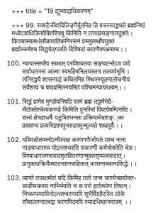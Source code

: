 +++
title = "19 द्युभ्वाद्यधिकरणम्"

+++
99. स्पषटैर्जीवादिलिङ्गैर्युतमिह हि वचस्साद्ध्यते ब्रह्मनिष्ठं  
मध्येऽत्राधिक्रियोक्तिस्त्रिषु किमिति न तत्तत्प्रसङ्गात्तदुक्तेः।  
किञ्चास्यामर्धलौकायतिकनिरसनं प्रस्तुतार्थोपयुक्तं  
ब्रह्मोत्कर्षश्च सिद्ध्येद्गलति दिविषदां कारणैक्यभ्रमश्च।।

100. न्यायास्सप्तैव साक्षात् परविषयतया सङ्घटन्तेऽत्र पादे  
सर्वाधारस्स आत्मा स्वमहिमनिलयस्तत्र तात्पर्यभूमिः।  
तत्सिद्ध्यै शासनाद्यं कथितमिह मिथस्स्यूतमालोचनीयं  
सर्वेशत्वं च षष्ठप्रमितनयमितं पश्चिमन्यायरक्ष्यम्।।

101. सिद्धं प्रागेव मुण्डोपनिषदि परमं ब्रह्म तद्धर्मभेदै-  
र्भेदोक्तेश्चेत्यकाण्डे किमिति पुनरिमां पिष्टपेषम्पिनष्टि।  
सत्यं क्षेत्रज्ञधर्मैः पटुभिरुपनता प्रक्रियाभेदशङ््का  
प्रख्याप्य प्रत्यभिज्ञामपुनरुदयमुन्मूल्यते शब्दपूर्वैः।।

102. यस्मिन्नोतम्मनोऽन्यैस्सह करणगणैर्जायते यश्च नाना  
नाड्याधारश्च योऽन्तश्चरति सकरणी कर्मभोक्तेति चेन्न।  
विश्वाधारात्मभावादमृतवितरणान्मुक्तसृप्यत्ववादात्।  
प्रागुक्तप्रक्रियैक्यादनशनसहितात् काशनाच्चान्यसिद्धेः।।

103. व्याप्ते तत्राक्षमोतं यदि किमिह ततो जन्म चास्येच्छयोक्त-  
न्नाडीचक्रस्य नाभिर्भवति च स परो हार्दरूपेण तिष्ठन्।  
निष्कम्पव्यापिनोऽन्तश्चरणमपि शुभैर्विग्रहैरस्ति लोके  
सौबालाम्नातवद्वा चरणमिदमपि स्यादधिष्ठानमात्रम् ।।